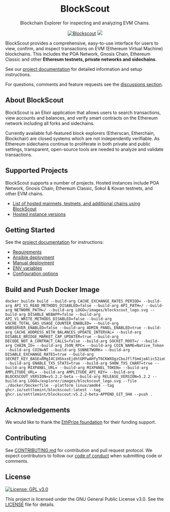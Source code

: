 <h1 align="center">BlockScout</h1>
<p align="center">Blockchain Explorer for inspecting and analyzing EVM Chains.</p>
<div align="center">

[![Blockscout](https://github.com/blockscout/blockscout/workflows/Blockscout/badge.svg?branch=master)](https://github.com/blockscout/blockscout/actions)
[![](https://dcbadge.vercel.app/api/server/blockscout?style=flat)](https://discord.gg/blockscout)

</div>


BlockScout provides a comprehensive, easy-to-use interface for users to view, confirm, and inspect transactions on EVM (Ethereum Virtual Machine) blockchains. This includes the POA Network, Gnosis Chain, Ethereum Classic and other **Ethereum testnets, private networks and sidechains**.

See our [project documentation](https://docs.blockscout.com/) for detailed information and setup instructions.

For questions, comments and feature requests see the [discussions section](https://github.com/blockscout/blockscout/discussions).

## About BlockScout

BlockScout is an Elixir application that allows users to search transactions, view accounts and balances, and verify smart contracts on the Ethereum network including all forks and sidechains.

Currently available full-featured block explorers (Etherscan, Etherchain, Blockchair) are closed systems which are not independently verifiable.  As Ethereum sidechains continue to proliferate in both private and public settings, transparent, open-source tools are needed to analyze and validate transactions.

## Supported Projects

BlockScout supports a number of projects. Hosted instances include POA Network, Gnosis Chain, Ethereum Classic, Sokol & Kovan testnets, and other EVM chains.

- [List of hosted mainnets, testnets, and additional chains using BlockScout](https://docs.blockscout.com/for-projects/supported-projects)
- [Hosted instance versions](https://docs.blockscout.com/about/use-cases/hosted-blockscout)

## Getting Started

See the [project documentation](https://docs.blockscout.com/) for instructions:

- [Requirements](https://docs.blockscout.com/for-developers/information-and-settings/requirements)
- [Ansible deployment](https://docs.blockscout.com/for-developers/ansible-deployment)
- [Manual deployment](https://docs.blockscout.com/for-developers/manual-deployment)
- [ENV variables](https://docs.blockscout.com/for-developers/information-and-settings/env-variables)
- [Configuration options](https://docs.blockscout.com/for-developers/configuration-options)

## Build and Push Docker Image
```
docker buildx build --build-arg CACHE_EXCHANGE_RATES_PERIOD= --build-arg API_V1_READ_METHODS_DISABLED=false --build-arg API_PATH=/ --build-arg NETWORK_PATH=/ --build-arg LOGO=/images/blockscout_logo.svg --build-arg DISABLE_WEBAPP=false --build-arg API_V1_WRITE_METHODS_DISABLED=false --build-arg CACHE_TOTAL_GAS_USAGE_COUNTER_ENABLED= --build-arg WOBSERVER_ENABLED=false --build-arg ADMIN_PANEL_ENABLED=true --build-arg CACHE_ADDRESS_WITH_BALANCES_UPDATE_INTERVAL= --build-arg DISABLE_BRIDGE_MARKET_CAP_UPDATER=true --build-arg DECODE_NOT_A_CONTRACT_CALLS=false --build-arg SOCKET_ROOT=/ --build-arg CHAIN_ID= --build-arg JSON_RPC= --build-arg COIN_NAME=Native_Token --build-arg COIN=NT --build-arg SUBNETWORK= --build-arg DISABLE_EXCHANGE_RATES=true --build-arg SECRET_KEY_BASE=RMgI4C1HSkxsEjdhtGMfwAHfyT6CKWXOgzCboJflfSm4jeAlic52io05KB6mqzc5 --build-arg ENABLE_TXS_STATS=true --build-arg SHOW_TXS_CHART=true --build-arg MIXPANEL_URL= --build-arg MIXPANEL_TOKEN= --build-arg AMPLITUDE_URL= --build-arg AMPLITUDE_API_KEY= --build-arg BLOCKSCOUT_VERSION=v5.2.2-beta --build-arg RELEASE_VERSION=5.2.2 --build-arg LOGO=/explorer/images/blockscout_logo.svg --file ./docker/Dockerfile --platform linux/amd64 --tag ghcr.io/settlemint/blockscout:latest --tag ghcr.io/settlemint/blockscout:v5.2.2-beta-APPEND_GIT_SHA --push .
```

## Acknowledgements

We would like to thank the [EthPrize foundation](http://ethprize.io/) for their funding support.

## Contributing

See [CONTRIBUTING.md](CONTRIBUTING.md) for contribution and pull request protocol. We expect contributors to follow our [code of conduct](CODE_OF_CONDUCT.md) when submitting code or comments.

## License

[![License: GPL v3.0](https://img.shields.io/badge/License-GPL%20v3-blue.svg)](https://www.gnu.org/licenses/gpl-3.0)

This project is licensed under the GNU General Public License v3.0. See the [LICENSE](LICENSE) file for details.
